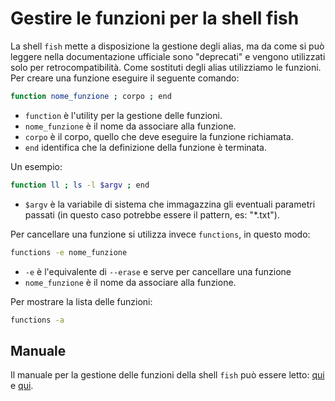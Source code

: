# Gestire le funzioni per la shell fish
La shell `fish` mette a disposizione la gestione degli alias, ma da come si può leggere nella documentazione ufficiale sono "deprecati" e vengono utilizzati solo per retrocompatibilità. Come sostituti degli alias utilizziamo le funzioni.  
Per creare una funzione eseguire il seguente comando:
```bash
function nome_funzione ; corpo ; end
```
- `function` è l'utility per la gestione delle funzioni.
- `nome_funzione` è il nome da associare alla funzione.
- `corpo` è il corpo, quello che deve eseguire la funzione richiamata.
- `end` identifica che la definizione della funzione è terminata.

Un esempio:
```bash
function ll ; ls -l $argv ; end 
```
- `$argv` è la variabile di sistema che immagazzina gli eventuali parametri passati (in questo caso potrebbe essere il pattern, es: "*.txt").

Per cancellare una funzione si utilizza invece `functions`, in questo modo:
```bash
functions -e nome_funzione
```
- `-e` è l'equivalente di `--erase` e serve per cancellare una funzione
- `nome_funzione` è il nome da associare alla funzione.

Per mostrare la lista delle funzioni:
```bash
functions -a
```

## Manuale
Il manuale per la gestione delle funzioni della shell `fish` può essere letto: [qui](http://fishshell.com/docs/current/commands.html#function) e [qui](http://fishshell.com/docs/current/commands.html#functions).